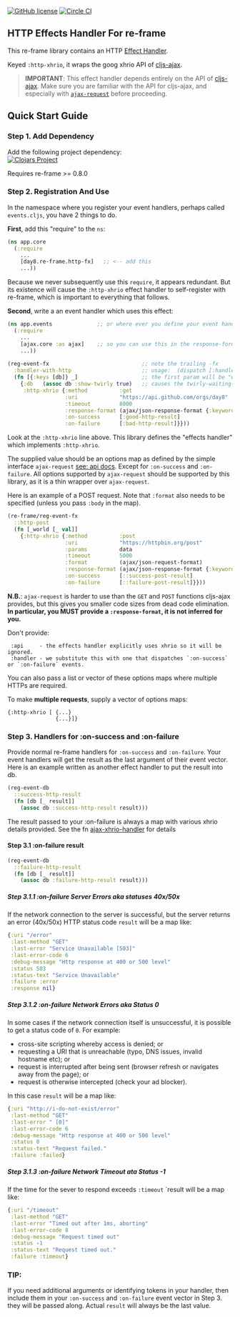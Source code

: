 
[![GitHub license](https://img.shields.io/github/license/Day8/re-frame-http-fx.svg)](license.txt)
[![Circle CI](https://circleci.com/gh/Day8/re-frame-http-fx/tree/master.svg?style=shield&circle-token=:circle-ci-badge-token)](https://circleci.com/gh/Day8/re-frame-http-fx/tree/master)

## HTTP Effects Handler For re-frame

This re-frame library contains an HTTP [Effect Handler](https://github.com/Day8/re-frame/tree/develop/docs).

Keyed `:http-xhrio`, it wraps the goog xhrio API of [cljs-ajax](https://github.com/JulianBirch/cljs-ajax).

> **IMPORTANT**: This effect handler depends entirely on the API of [cljs-ajax](https://github.com/JulianBirch/cljs-ajax). Make sure you are familiar with the API for cljs-ajax, and especially with [`ajax-request`](https://github.com/JulianBirch/cljs-ajax#ajax-request) before proceeding.

## Quick Start Guide

### Step 1. Add Dependency

Add the following project dependency: <br>
[![Clojars Project](https://img.shields.io/clojars/v/day8.re-frame/http-fx.svg)](https://clojars.org/day8.re-frame/http-fx)

Requires re-frame >= 0.8.0

### Step 2. Registration And Use

In the namespace where you register your event handlers, perhaps called `events.cljs`, you have 2 things to do.

**First**, add this "require" to the `ns`:
```clj
(ns app.core
  (:require
    ...
    [day8.re-frame.http-fx]   ;; <-- add this
    ...))
```

Because we never subsequently use this `require`, it
appears redundant.  But its existence will cause the `:http-xhrio` effect
handler to self-register with re-frame, which is important
to everything that follows.

**Second**, write a an event handler which uses this effect:
```clj
(ns app.events              ;; or where ever you define your event handlers
  (:require
    ...
    [ajax.core :as ajax]    ;; so you can use this in the response-format below
    ...))
    
(reg-event-fx                             ;; note the trailing -fx
  :handler-with-http                      ;; usage:  (dispatch [:handler-with-http])
  (fn [{:keys [db]} _]                    ;; the first param will be "world"
    {:db   (assoc db :show-twirly true)   ;; causes the twirly-waiting-dialog to show??
     :http-xhrio {:method          :get
                  :uri             "https://api.github.com/orgs/day8"
                  :timeout         8000                                           ;; optional see API docs
                  :response-format (ajax/json-response-format {:keywords? true})  ;; IMPORTANT!: You must provide this.
                  :on-success      [:good-http-result]
                  :on-failure      [:bad-http-result]}}))
```

Look at the `:http-xhrio` line above. This library defines the "effects handler"
which implements `:http-xhrio`.

The supplied value should be an options map as defined by the simple interface `ajax-request` [see: api docs](https://github.com/JulianBirch/cljs-ajax#ajax-request). Except for `:on-success` and `:on-failure`. All options supported by `ajax-request`
should be supported by this library, as it is a thin wrapper over `ajax-request`.

Here is an example of a POST request. Note that `:format` also needs to be specified (unless you pass `:body` in the 
map).

```cljs
(re-frame/reg-event-fx
  ::http-post
  (fn [_world [_ val]]
    {:http-xhrio {:method          :post
                  :uri             "https://httpbin.org/post"
                  :params          data
                  :timeout         5000
                  :format          (ajax/json-request-format)
                  :response-format (ajax/json-response-format {:keywords? true})
                  :on-success      [::success-post-result]
                  :on-failure      [::failure-post-result]}}))
```

**N.B.**: `ajax-request` is harder to use than the `GET` and `POST` functions
 cljs-ajax provides, but this gives you smaller code sizes from dead code elimination.
 **In particular, you MUST provide a `:response-format`, it is not inferred for you.**

Don't provide:

     :api     - the effects handler explicitly uses xhrio so it will be ignored.
     :handler - we substitute this with one that dispatches `:on-success` or `:on-failure` events.

You can also pass a list or vector of these options maps where multiple HTTPs are required.

To make **multiple requests**, supply a vector of options maps:
```
{:http-xhrio [ {...}
               {...}]}
```

### Step 3. Handlers for :on-success and :on-failure

Provide normal re-frame handlers for `:on-success` and `:on-failure`. Your event
handlers will get the result as the last argument of their event vector. Here is an
example written as another effect handler to put the result into db.

```clojure
(reg-event-db
  ::success-http-result
  (fn [db [_ result]]
    (assoc db :success-http-result result)))
```

The result passed to your :on-failure is always a map with various xhrio details provided.
See the fn [ajax-xhrio-handler](/src/day8/re_frame/http_fx.cljs#L23) for details

#### Step 3.1 :on-failure result

```clojure
(reg-event-db
  ::failure-http-result
  (fn [db [_ result]]
    (assoc db :failure-http-result result)))
```

##### Step 3.1.1 :on-failure Server Errors aka statuses 40x/50x

If the network connection to the server is successful, but the server returns an
error (40x/50x) HTTP status code `result` will be a map like:

```clojure
{:uri "/error"
 :last-method "GET"
 :last-error "Service Unavailable [503]"
 :last-error-code 6
 :debug-message "Http response at 400 or 500 level"
 :status 503
 :status-text "Service Unavailable"
 :failure :error
 :response nil}
```

##### Step 3.1.2 :on-failure Network Errors aka Status 0

In some cases if the network connection itself is unsuccessful, it is possible
to get a status code of `0`. For example:

- cross-site scripting whereby access is denied; or
- requesting a URI that is unreachable (typo, DNS issues, invalid hostname etc); or
- request is interrupted after being sent (browser refresh or navigates away from the page); or
- request is otherwise intercepted (check your ad blocker).

In this case `result` will be a map like:

```clojure
{:uri "http://i-do-not-exist/error"
 :last-method "GET"
 :last-error " [0]"
 :last-error-code 6
 :debug-message "Http response at 400 or 500 level"
 :status 0
 :status-text "Request failed."
 :failure :failed}
```

##### Step 3.1.3 :on-failure Network Timeout ata Status -1

If the time for the sever to respond exceeds `:timeout` `result will be a map
like:

```clojure
{:uri "/timeout"
 :last-method "GET"
 :last-error "Timed out after 1ms, aborting"
 :last-error-code 8
 :debug-message "Request timed out"
 :status -1
 :status-text "Request timed out."
 :failure :timeout}
```

### TIP:

If you need additional arguments or identifying tokens in your handler, then
include them in your `:on-success` and `:on-failure` event vector in Step 3. they
will be passed along. Actual `result` will always be the last value.

